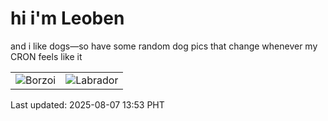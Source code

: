 # hi i'm Leoben

and i like dogs—so have some random dog pics that change whenever my CRON feels like it

|  |  |
|--------|----------|
| ![Borzoi](https://random-dog-vercel.vercel.app/api/random-borzoi?v=1754546038) | ![Labrador](https://random-dog-vercel.vercel.app/api/random-labrador?v=1754546038) |

Last updated: 2025-08-07 13:53 PHT
